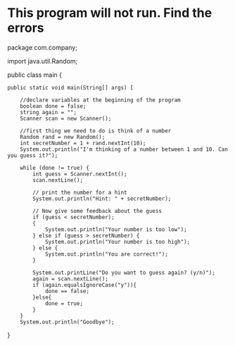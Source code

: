 # This program will not run. Find the errors

package com.company;

import java.util.Random;

public class main {

    public static void main(String[] args) [

        //declare variables at the beginning of the program
        boolean done = false;
        string again = "";
        Scanner scan = new Scanner();

        //first thing we need to do is think of a number
        Random rand = new Random();
        int secretNumber = 1 + rand.nextInt(10);
        System.out.println("I'm thinking of a number between 1 and 10. Can you guess it?");

        while (done != true) {
            int guess = Scanner.nextInt();
            scan.nextLine();

            // print the number for a hint
            System.out.println("Hint: " + secretNumber);

            // Now give some feedback about the guess
            if (guess < secretNumber);
			{
                System.out.println("Your number is too low");
            } else if (guess > secretNumber) {
                System.out.println("Your number is too high");
            } else {
                System.out.println("You are correct!");
            }

            System.out.printLine("Do you want to guess again? (y/n)");
            again = scan.nextLine();
            if (again.equalsIgnoreCase("y")){
                done == false;
            }else{
                done = true;
            }
        }
        System.out.println("Goodbye");


}